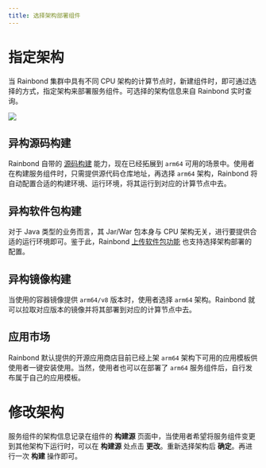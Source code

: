 ```yaml
---
title: 选择架构部署组件
---
```


# 指定架构

当 Rainbond 集群中具有不同 CPU 架构的计算节点时，新建组件时，即可通过选择的方式，指定架构来部署服务组件。可选择的架构信息来自 Rainbond 实时查询。

![](https://grstatic.oss-cn-shanghai.aliyuncs.com/localization-guide/%E5%BC%82%E6%9E%84%E5%BE%AE%E6%9C%8D%E5%8A%A1%E8%BF%81%E7%A7%BB.png)

## 异构源码构建

Rainbond 自带的 [源码构建](../use-manual/component-create/language-support/) 能力，现在已经拓展到 `arm64` 可用的场景中。使用者在构建服务组件时，只需提供源代码仓库地址，再选择 `arm64` 架构，Rainbond 将自动配置合适的构建环境、运行环境，将其运行到对应的计算节点中去。

## 异构软件包构建

对于 Java 类型的业务而言，其 Jar/War 包本身与 CPU 架构无关，进行要提供合适的运行环境即可。鉴于此，Rainbond [上传软件包功能](../use-manual/component-create/package-support/jar-war) 也支持选择架构部署的配置。

## 异构镜像构建

当使用的容器镜像提供 `arm64/v8` 版本时，使用者选择 `arm64` 架构。Rainbond 就可以拉取对应版本的镜像并将其部署到对应的计算节点中去。

## 应用市场

Rainbond 默认提供的开源应用商店目前已经上架 `arm64` 架构下可用的应用模板供使用者一键安装使用。当然，使用者也可以在部署了 `arm64` 服务组件后，自行发布属于自己的应用模板。


# 修改架构

服务组件的架构信息记录在组件的 **构建源** 页面中，当使用者希望将服务组件变更到其他架构下运行时，可以在 **构建源** 处点击 **更改**。重新选择架构后 **确定**。再进行一次 **构建** 操作即可。